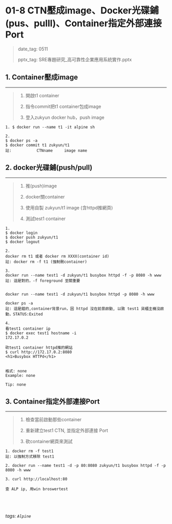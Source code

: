 # 01-8 CTN壓成image、Docker光碟鋪(pus、pulll)、Container指定外部連接Port

>date_tag: 0511
>
>pptx_tag: SRE專題研究_高可靠性企業應用系統實作.pptx



## 1. Container壓成image
---


>1. 開啟t1 container
>
>2. 指令commit把t1 container包成image
>
>3. 登入zukyun docker hub，push image



```
1. $ docker run --name t1 -it alpine sh

2. 
$ docker ps -a
$ docker commit t1 zukyun/t1
註:           CTNname     image name
```

## 2. docker光碟鋪(push/pull)
---
>1. 推(push)image
>
>2. docker關container
>
>3. 使用自製 zukyun/t1 image (含httpd推網頁)
>
>4. 測試test1 container
```
1.
$ docker login 
$ docker push zukyun/t1
$ docker logout

2.
docker rm t1 或者 docker rm XXXX(container id)
註: docker rm -f t1 (強制刪container)

3.
docker run --name test1 -d zukyun/t1 busybox httpd -f -p 8080 -h www
註: 這是對的，-f foreground 至關重要


docker run --name test1 -d zukyun/t1 busybox httpd -p 8080 -h www 

docker ps -a
註: 這是錯的,container背景run，因 httpd 沒在前景啟動, 以致 test1 貨櫃主機沒啟動，STATUS:Exited

4.
看test1 container ip
$ docker exec test1 hostname -i
172.17.0.2

砍test1 container httpd推的網站
$ curl http://172.17.0.2:8080
<h1>Busybox HTTPd</h1>


格式: none
Example: none

Tip: none
```

## 3. Container指定外部連接Port
---
>1. 檢查當前啟動那些container
>
>2. 重新建立test1 CTN, 並指定外部連接 Port
>
>3. 砍container網頁來測試

```
1. docker rm -f test1
註: 以強制方式移除 test1
 
2. docker run --name test1 -d -p 80:8080 zukyun/t1 busybox httpd -f -p 8080 -h www 

3. curl http://localhost:80

查 ALP ip, 用win broswertest

```


<br /><br />
###### tags: `Alpine`














